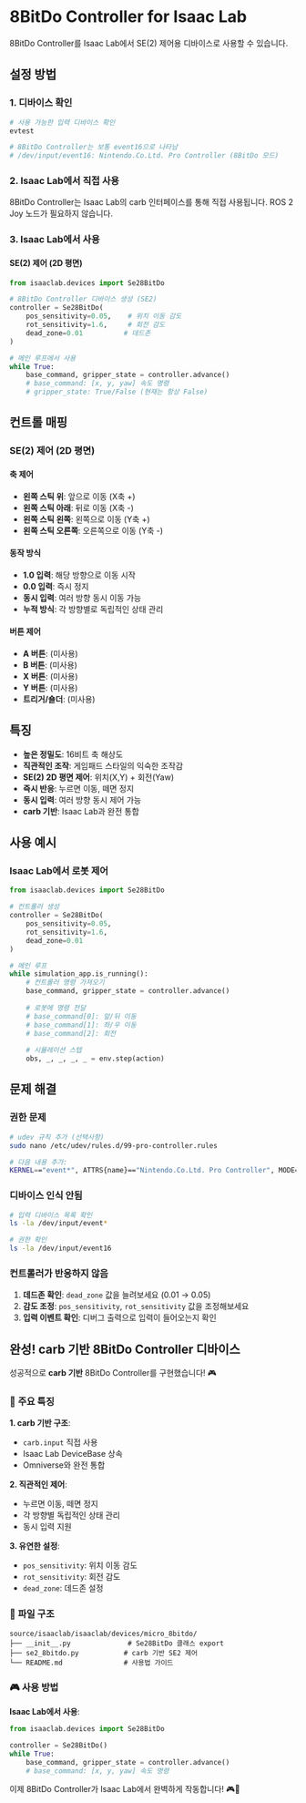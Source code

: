# 8BitDo Controller for Isaac Lab

8BitDo Controller를 Isaac Lab에서 SE(2) 제어용 디바이스로 사용할 수 있습니다.

## 설정 방법

### 1. 디바이스 확인
```bash
# 사용 가능한 입력 디바이스 확인
evtest

# 8BitDo Controller는 보통 event16으로 나타남
# /dev/input/event16: Nintendo.Co.Ltd. Pro Controller (8BitDo 모드)
```

### 2. Isaac Lab에서 직접 사용
8BitDo Controller는 Isaac Lab의 carb 인터페이스를 통해 직접 사용됩니다.
ROS 2 Joy 노드가 필요하지 않습니다.

### 3. Isaac Lab에서 사용

#### SE(2) 제어 (2D 평면)
```python
from isaaclab.devices import Se28BitDo

# 8BitDo Controller 디바이스 생성 (SE2)
controller = Se28BitDo(
    pos_sensitivity=0.05,    # 위치 이동 감도
    rot_sensitivity=1.6,     # 회전 감도
    dead_zone=0.01          # 데드존
)

# 메인 루프에서 사용
while True:
    base_command, gripper_state = controller.advance()
    # base_command: [x, y, yaw] 속도 명령
    # gripper_state: True/False (현재는 항상 False)
```

## 컨트롤 매핑

### SE(2) 제어 (2D 평면)
#### 축 제어
- **왼쪽 스틱 위**: 앞으로 이동 (X축 +)
- **왼쪽 스틱 아래**: 뒤로 이동 (X축 -)
- **왼쪽 스틱 왼쪽**: 왼쪽으로 이동 (Y축 +)
- **왼쪽 스틱 오른쪽**: 오른쪽으로 이동 (Y축 -)

#### 동작 방식
- **1.0 입력**: 해당 방향으로 이동 시작
- **0.0 입력**: 즉시 정지
- **동시 입력**: 여러 방향 동시 이동 가능
- **누적 방식**: 각 방향별로 독립적인 상태 관리

#### 버튼 제어
- **A 버튼**: (미사용)
- **B 버튼**: (미사용)
- **X 버튼**: (미사용)
- **Y 버튼**: (미사용)
- **트리거/숄더**: (미사용)

## 특징

- **높은 정밀도**: 16비트 축 해상도
- **직관적인 조작**: 게임패드 스타일의 익숙한 조작감
- **SE(2) 2D 평면 제어**: 위치(X,Y) + 회전(Yaw)
- **즉시 반응**: 누르면 이동, 떼면 정지
- **동시 입력**: 여러 방향 동시 제어 가능
- **carb 기반**: Isaac Lab과 완전 통합

## 사용 예시

### Isaac Lab에서 로봇 제어
```python
from isaaclab.devices import Se28BitDo

# 컨트롤러 생성
controller = Se28BitDo(
    pos_sensitivity=0.05,
    rot_sensitivity=1.6,
    dead_zone=0.01
)

# 메인 루프
while simulation_app.is_running():
    # 컨트롤러 명령 가져오기
    base_command, gripper_state = controller.advance()
    
    # 로봇에 명령 전달
    # base_command[0]: 앞/뒤 이동
    # base_command[1]: 좌/우 이동  
    # base_command[2]: 회전
    
    # 시뮬레이션 스텝
    obs, _, _, _, _ = env.step(action)
```

## 문제 해결

### 권한 문제
```bash
# udev 규칙 추가 (선택사항)
sudo nano /etc/udev/rules.d/99-pro-controller.rules

# 다음 내용 추가:
KERNEL=="event*", ATTRS{name}=="Nintendo.Co.Ltd. Pro Controller", MODE="0666"
```

### 디바이스 인식 안됨
```bash
# 입력 디바이스 목록 확인
ls -la /dev/input/event*

# 권한 확인
ls -la /dev/input/event16
```

### 컨트롤러가 반응하지 않음
1. **데드존 확인**: `dead_zone` 값을 늘려보세요 (0.01 → 0.05)
2. **감도 조정**: `pos_sensitivity`, `rot_sensitivity` 값을 조정해보세요
3. **입력 이벤트 확인**: 디버그 출력으로 입력이 들어오는지 확인

## 완성! carb 기반 8BitDo Controller 디바이스

성공적으로 **carb 기반** 8BitDo Controller를 구현했습니다! 🎮

### 🔄 **주요 특징**

**1. carb 기반 구조**:
- `carb.input` 직접 사용
- Isaac Lab DeviceBase 상속
- Omniverse와 완전 통합

**2. 직관적인 제어**:
- 누르면 이동, 떼면 정지
- 각 방향별 독립적인 상태 관리
- 동시 입력 지원

**3. 유연한 설정**:
- `pos_sensitivity`: 위치 이동 감도
- `rot_sensitivity`: 회전 감도  
- `dead_zone`: 데드존 설정

### 📁 **파일 구조**

```
source/isaaclab/isaaclab/devices/micro_8bitdo/
├── __init__.py              # Se28BitDo 클래스 export
├── se2_8bitdo.py           # carb 기반 SE2 제어
└── README.md               # 사용법 가이드
```

### 🎮 **사용 방법**

**Isaac Lab에서 사용**:
```python
from isaaclab.devices import Se28BitDo

controller = Se28BitDo()
while True:
    base_command, gripper_state = controller.advance()
    # base_command: [x, y, yaw] 속도 명령
```

이제 8BitDo Controller가 Isaac Lab에서 완벽하게 작동합니다! 🎮🤖 
